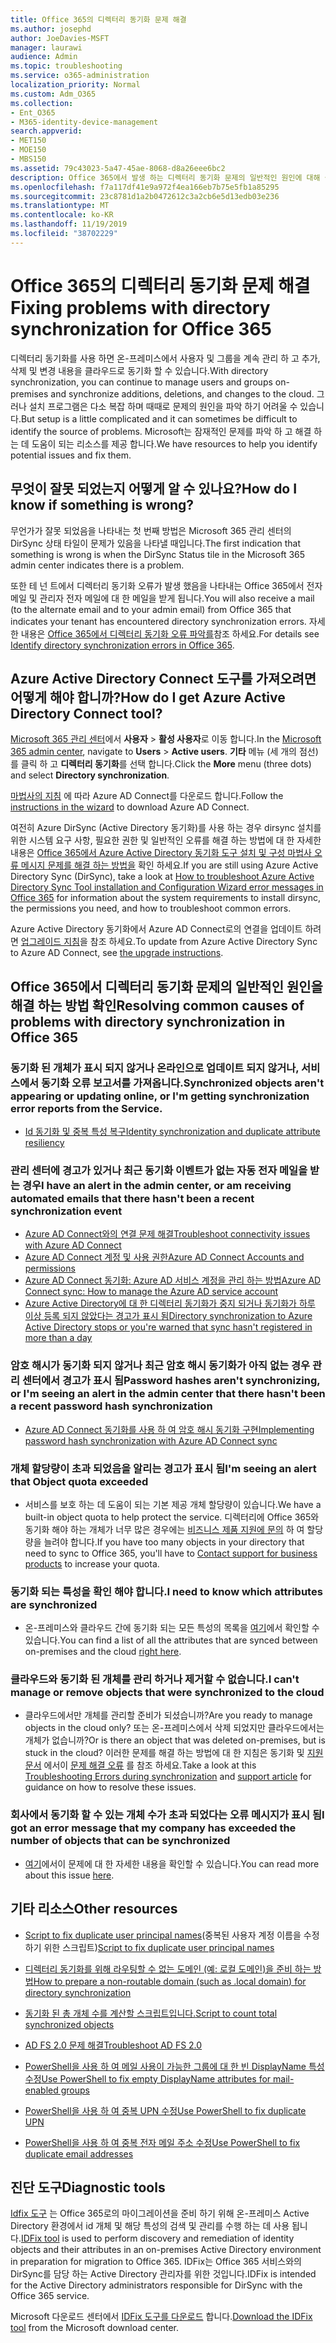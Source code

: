 ```yaml
---
title: Office 365의 디렉터리 동기화 문제 해결
ms.author: josephd
author: JoeDavies-MSFT
manager: laurawi
audience: Admin
ms.topic: troubleshooting
ms.service: o365-administration
localization_priority: Normal
ms.custom: Adm_O365
ms.collection:
- Ent_O365
- M365-identity-device-management
search.appverid:
- MET150
- MOE150
- MBS150
ms.assetid: 79c43023-5a47-45ae-8068-d8a26eee6bc2
description: Office 365에서 발생 하는 디렉터리 동기화 문제의 일반적인 원인에 대해 설명 하 고 이러한 문제를 해결 하는 데 도움이 되는 몇 가지 방법을 제공 합니다.
ms.openlocfilehash: f7a117df41e9a972f4ea166eb7b75e5fb1a85295
ms.sourcegitcommit: 23c8781d1a2b0472612c3a2cb6e5d13edb03e236
ms.translationtype: MT
ms.contentlocale: ko-KR
ms.lasthandoff: 11/19/2019
ms.locfileid: "38702229"
---
```

# <a name="fixing-problems-with-directory-synchronization-for-office-365"></a><span data-ttu-id="b8751-103">Office 365의 디렉터리 동기화 문제 해결</span><span class="sxs-lookup"><span data-stu-id="b8751-103">Fixing problems with directory synchronization for Office 365</span></span>

<span data-ttu-id="b8751-104">디렉터리 동기화를 사용 하면 온-프레미스에서 사용자 및 그룹을 계속 관리 하 고 추가, 삭제 및 변경 내용을 클라우드로 동기화 할 수 있습니다.</span><span class="sxs-lookup"><span data-stu-id="b8751-104">With directory synchronization, you can continue to manage users and groups on-premises and synchronize additions, deletions, and changes to the cloud.</span></span> <span data-ttu-id="b8751-105">그러나 설치 프로그램은 다소 복잡 하며 때때로 문제의 원인을 파악 하기 어려울 수 있습니다.</span><span class="sxs-lookup"><span data-stu-id="b8751-105">But setup is a little complicated and it can sometimes be difficult to identify the source of problems.</span></span> <span data-ttu-id="b8751-106">Microsoft는 잠재적인 문제를 파악 하 고 해결 하는 데 도움이 되는 리소스를 제공 합니다.</span><span class="sxs-lookup"><span data-stu-id="b8751-106">We have resources to help you identify potential issues and fix them.</span></span>
  
## <a name="how-do-i-know-if-something-is-wrong"></a><span data-ttu-id="b8751-107">무엇이 잘못 되었는지 어떻게 알 수 있나요?</span><span class="sxs-lookup"><span data-stu-id="b8751-107">How do I know if something is wrong?</span></span>

<span data-ttu-id="b8751-108">무언가가 잘못 되었음을 나타내는 첫 번째 방법은 Microsoft 365 관리 센터의 DirSync 상태 타일이 문제가 있음을 나타낼 때입니다.</span><span class="sxs-lookup"><span data-stu-id="b8751-108">The first indication that something is wrong is when the DirSync Status tile in the Microsoft 365 admin center indicates there is a problem.</span></span>
  
<span data-ttu-id="b8751-109">또한 테 넌 트에서 디렉터리 동기화 오류가 발생 했음을 나타내는 Office 365에서 전자 메일 및 관리자 전자 메일에 대 한 메일을 받게 됩니다.</span><span class="sxs-lookup"><span data-stu-id="b8751-109">You will also receive a mail (to the alternate email and to your admin email) from Office 365 that indicates your tenant has encountered directory synchronization errors.</span></span> <span data-ttu-id="b8751-110">자세한 내용은 [Office 365에서 디렉터리 동기화 오류 파악를](identify-directory-synchronization-errors.md)참조 하세요.</span><span class="sxs-lookup"><span data-stu-id="b8751-110">For details see [Identify directory synchronization errors in Office 365](identify-directory-synchronization-errors.md).</span></span>
  
## <a name="how-do-i-get-azure-active-directory-connect-tool"></a><span data-ttu-id="b8751-111">Azure Active Directory Connect 도구를 가져오려면 어떻게 해야 합니까?</span><span class="sxs-lookup"><span data-stu-id="b8751-111">How do I get Azure Active Directory Connect tool?</span></span>

<span data-ttu-id="b8751-112">[Microsoft 365 관리 센터](https://admin.microsoft.com)에서 **사용자** \> **활성 사용자**로 이동 합니다.</span><span class="sxs-lookup"><span data-stu-id="b8751-112">In the [Microsoft 365 admin center](https://admin.microsoft.com), navigate to **Users** \> **Active users**.</span></span> <span data-ttu-id="b8751-113">**기타** 메뉴 (세 개의 점선)를 클릭 하 고 **디렉터리 동기화**를 선택 합니다.</span><span class="sxs-lookup"><span data-stu-id="b8751-113">Click the **More** menu (three dots) and select **Directory synchronization**.</span></span> 
  
<span data-ttu-id="b8751-114">[마법사의 지침](set-up-directory-synchronization.md) 에 따라 Azure AD Connect를 다운로드 합니다.</span><span class="sxs-lookup"><span data-stu-id="b8751-114">Follow the [instructions in the wizard](set-up-directory-synchronization.md) to download Azure AD Connect.</span></span> 
  
<span data-ttu-id="b8751-115">여전히 Azure DirSync (Active Directory 동기화)를 사용 하는 경우 dirsync 설치를 위한 시스템 요구 사항, 필요한 권한 및 일반적인 오류를 해결 하는 방법에 대 한 자세한 내용은 [Office 365에서 Azure Active Directory 동기화 도구 설치 및 구성 마법사 오류 메시지 문제를 해결 하는 방법을](https://go.microsoft.com/fwlink/p/?LinkId=396717) 확인 하세요.</span><span class="sxs-lookup"><span data-stu-id="b8751-115">If you are still using Azure Active Directory Sync (DirSync), take a look at [How to troubleshoot Azure Active Directory Sync Tool installation and Configuration Wizard error messages in Office 365](https://go.microsoft.com/fwlink/p/?LinkId=396717) for information about the system requirements to install dirsync, the permissions you need, and how to troubleshoot common errors.</span></span> 
  
<span data-ttu-id="b8751-116">Azure Active Directory 동기화에서 Azure AD Connect로의 연결을 업데이트 하려면 [업그레이드 지침](https://go.microsoft.com/fwlink/p/?LinkId=733240)을 참조 하세요.</span><span class="sxs-lookup"><span data-stu-id="b8751-116">To update from Azure Active Directory Sync to Azure AD Connect, see [the upgrade instructions](https://go.microsoft.com/fwlink/p/?LinkId=733240).</span></span>
  
## <a name="resolving-common-causes-of-problems-with-directory-synchronization-in-office-365"></a><span data-ttu-id="b8751-117">Office 365에서 디렉터리 동기화 문제의 일반적인 원인을 해결 하는 방법 확인</span><span class="sxs-lookup"><span data-stu-id="b8751-117">Resolving common causes of problems with directory synchronization in Office 365</span></span>

### <a name="synchronized-objects-arent-appearing-or-updating-online-or-im-getting-synchronization-error-reports-from-the-service"></a><span data-ttu-id="b8751-118">**동기화 된 개체가 표시 되지 않거나 온라인으로 업데이트 되지 않거나, 서비스에서 동기화 오류 보고서를 가져옵니다.**</span><span class="sxs-lookup"><span data-stu-id="b8751-118">**Synchronized objects aren't appearing or updating online, or I'm getting synchronization error reports from the Service.**</span></span>

- [<span data-ttu-id="b8751-119">Id 동기화 및 중복 특성 복구</span><span class="sxs-lookup"><span data-stu-id="b8751-119">Identity synchronization and duplicate attribute resiliency</span></span>](https://docs.microsoft.com/azure/active-directory/hybrid/how-to-connect-syncservice-duplicate-attribute-resiliency)

### <a name="i-have-an-alert-in-the-admin-center-or-am-receiving-automated-emails-that-there-hasnt-been-a-recent-synchronization-event"></a><span data-ttu-id="b8751-120">**관리 센터에 경고가 있거나 최근 동기화 이벤트가 없는 자동 전자 메일을 받는 경우**</span><span class="sxs-lookup"><span data-stu-id="b8751-120">**I have an alert in the admin center, or am receiving automated emails that there hasn't been a recent synchronization event**</span></span>
- [<span data-ttu-id="b8751-121">Azure AD Connect와의 연결 문제 해결</span><span class="sxs-lookup"><span data-stu-id="b8751-121">Troubleshoot connectivity issues with Azure AD Connect</span></span>](https://docs.microsoft.com/azure/active-directory/hybrid/tshoot-connect-connectivity)
- [<span data-ttu-id="b8751-122">Azure AD Connect 계정 및 사용 권한</span><span class="sxs-lookup"><span data-stu-id="b8751-122">Azure AD Connect Accounts and permissions</span></span>](https://go.microsoft.com/fwlink/p/?LinkId=820598)
- [<span data-ttu-id="b8751-123">Azure AD Connect 동기화: Azure AD 서비스 계정을 관리 하는 방법</span><span class="sxs-lookup"><span data-stu-id="b8751-123">Azure AD Connect sync: How to manage the Azure AD service account</span></span>](https://docs.microsoft.com/azure/active-directory/hybrid/how-to-connect-azureadaccount)
- [<span data-ttu-id="b8751-124">Azure Active Directory에 대 한 디렉터리 동기화가 중지 되거나 동기화가 하루 이상 등록 되지 않았다는 경고가 표시 됨</span><span class="sxs-lookup"><span data-stu-id="b8751-124">Directory synchronization to Azure Active Directory stops or you're warned that sync hasn't registered in more than a day</span></span>](https://support.microsoft.com/help/2882421/directory-synchronization-to-azure-active-directory-stops-or-you-re-warned-that-sync-hasn-t-registered-in-more-than-a-day)

### <a name="password-hashes-arent-synchronizing-or-im-seeing-an-alert-in-the-admin-center-that-there-hasnt-been-a-recent-password-hash-synchronization"></a><span data-ttu-id="b8751-125">**암호 해시가 동기화 되지 않거나 최근 암호 해시 동기화가 아직 없는 경우 관리 센터에서 경고가 표시 됨**</span><span class="sxs-lookup"><span data-stu-id="b8751-125">**Password hashes aren't synchronizing, or I'm seeing an alert in the admin center that there hasn't been a recent password hash synchronization**</span></span>
- [<span data-ttu-id="b8751-126">Azure AD Connect 동기화를 사용 하 여 암호 해시 동기화 구현</span><span class="sxs-lookup"><span data-stu-id="b8751-126">Implementing password hash synchronization with Azure AD Connect sync</span></span>](https://docs.microsoft.com/azure/active-directory/hybrid/how-to-connect-password-hash-synchronization)

### <a name="im-seeing-an-alert-that-object-quota-exceeded"></a><span data-ttu-id="b8751-127">**개체 할당량이 초과 되었음을 알리는 경고가 표시 됨**</span><span class="sxs-lookup"><span data-stu-id="b8751-127">**I'm seeing an alert that Object quota exceeded**</span></span>
- <span data-ttu-id="b8751-128">서비스를 보호 하는 데 도움이 되는 기본 제공 개체 할당량이 있습니다.</span><span class="sxs-lookup"><span data-stu-id="b8751-128">We have a built-in object quota to help protect the service.</span></span> <span data-ttu-id="b8751-129">디렉터리에 Office 365와 동기화 해야 하는 개체가 너무 많은 경우에는 [비즈니스 제품 지원에 문의](https://support.office.com/article/32a17ca7-6fa0-4870-8a8d-e25ba4ccfd4b) 하 여 할당량을 늘려야 합니다.</span><span class="sxs-lookup"><span data-stu-id="b8751-129">If you have too many objects in your directory that need to sync to Office 365, you'll have to [Contact support for business products](https://support.office.com/article/32a17ca7-6fa0-4870-8a8d-e25ba4ccfd4b) to increase your quota.</span></span>

### <a name="i-need-to-know-which-attributes-are-synchronized"></a><span data-ttu-id="b8751-130">**동기화 되는 특성을 확인 해야 합니다.**</span><span class="sxs-lookup"><span data-stu-id="b8751-130">**I need to know which attributes are synchronized**</span></span>
- <span data-ttu-id="b8751-131">온-프레미스와 클라우드 간에 동기화 되는 모든 특성의 목록을 [여기](https://go.microsoft.com/fwlink/p/?LinkId=396719)에서 확인할 수 있습니다.</span><span class="sxs-lookup"><span data-stu-id="b8751-131">You can find a list of all the attributes that are synced between on-premises and the cloud [right here](https://go.microsoft.com/fwlink/p/?LinkId=396719).</span></span>

### <a name="i-cant-manage-or-remove-objects-that-were-synchronized-to-the-cloud"></a><span data-ttu-id="b8751-132">**클라우드와 동기화 된 개체를 관리 하거나 제거할 수 없습니다.**</span><span class="sxs-lookup"><span data-stu-id="b8751-132">**I can't manage or remove objects that were synchronized to the cloud**</span></span>
- <span data-ttu-id="b8751-133">클라우드에서만 개체를 관리할 준비가 되셨습니까?</span><span class="sxs-lookup"><span data-stu-id="b8751-133">Are you ready to manage objects in the cloud only?</span></span> <span data-ttu-id="b8751-134">또는 온-프레미스에서 삭제 되었지만 클라우드에서는 개체가 없습니까?</span><span class="sxs-lookup"><span data-stu-id="b8751-134">Or is there an object that was deleted on-premises, but is stuck in the cloud?</span></span> <span data-ttu-id="b8751-135">이러한 문제를 해결 하는 방법에 대 한 지침은 동기화 및 [지원 문서](https://go.microsoft.com/fwlink/p/?LinkId=396720) 에서이 [문제 해결 오류](https://go.microsoft.com/fwlink/p/?linkid=842044) 를 참조 하세요.</span><span class="sxs-lookup"><span data-stu-id="b8751-135">Take a look at this [Troubleshooting Errors during synchronization](https://go.microsoft.com/fwlink/p/?linkid=842044) and [support article](https://go.microsoft.com/fwlink/p/?LinkId=396720) for guidance on how to resolve these issues.</span></span>

### <a name="i-got-an-error-message-that-my-company-has-exceeded-the-number-of-objects-that-can-be-synchronized"></a><span data-ttu-id="b8751-136">**회사에서 동기화 할 수 있는 개체 수가 초과 되었다는 오류 메시지가 표시 됨**</span><span class="sxs-lookup"><span data-stu-id="b8751-136">**I got an error message that my company has exceeded the number of objects that can be synchronized**</span></span>
- <span data-ttu-id="b8751-137">[여기](https://go.microsoft.com/fwlink/p/?LinkId=396721)에서이 문제에 대 한 자세한 내용을 확인할 수 있습니다.</span><span class="sxs-lookup"><span data-stu-id="b8751-137">You can read more about this issue [here](https://go.microsoft.com/fwlink/p/?LinkId=396721).</span></span>
   
## <a name="other-resources"></a><span data-ttu-id="b8751-138">기타 리소스</span><span class="sxs-lookup"><span data-stu-id="b8751-138">Other resources</span></span>

- <span data-ttu-id="b8751-139">[Script to fix duplicate user principal names](https://go.microsoft.com/fwlink/p/?LinkId=396725)(중복된 사용자 계정 이름을 수정하기 위한 스크립트)</span><span class="sxs-lookup"><span data-stu-id="b8751-139">[Script to fix duplicate user principal names](https://go.microsoft.com/fwlink/p/?LinkId=396725)</span></span>
    
- [<span data-ttu-id="b8751-140">디렉터리 동기화를 위해 라우팅할 수 없는 도메인 (예: 로컬 도메인)을 준비 하는 방법</span><span class="sxs-lookup"><span data-stu-id="b8751-140">How to prepare a non-routable domain (such as .local domain) for directory synchronization</span></span>](prepare-a-non-routable-domain-for-directory-synchronization.md)
    
- [<span data-ttu-id="b8751-141">동기화 된 총 개체 수를 계산할 스크립트입니다.</span><span class="sxs-lookup"><span data-stu-id="b8751-141">Script to count total synchronized objects</span></span>](https://go.microsoft.com/fwlink/p/?LinkId=396726)
    
- [<span data-ttu-id="b8751-142">AD FS 2.0 문제 해결</span><span class="sxs-lookup"><span data-stu-id="b8751-142">Troubleshoot AD FS 2.0</span></span>](https://go.microsoft.com/fwlink/p/?LinkId=396727)
    
- [<span data-ttu-id="b8751-143">PowerShell을 사용 하 여 메일 사용이 가능한 그룹에 대 한 빈 DisplayName 특성 수정</span><span class="sxs-lookup"><span data-stu-id="b8751-143">Use PowerShell to fix empty DisplayName attributes for mail-enabled groups</span></span>](https://go.microsoft.com/fwlink/p/?LinkId=396728)
    
- [<span data-ttu-id="b8751-144">PowerShell을 사용 하 여 중복 UPN 수정</span><span class="sxs-lookup"><span data-stu-id="b8751-144">Use PowerShell to fix duplicate UPN</span></span>](https://go.microsoft.com/fwlink/p/?LinkId=396730)
    
- [<span data-ttu-id="b8751-145">PowerShell을 사용 하 여 중복 전자 메일 주소 수정</span><span class="sxs-lookup"><span data-stu-id="b8751-145">Use PowerShell to fix duplicate email addresses</span></span>](https://go.microsoft.com/fwlink/p/?LinkId=396731)
    
## <a name="diagnostic-tools"></a><span data-ttu-id="b8751-146">진단 도구</span><span class="sxs-lookup"><span data-stu-id="b8751-146">Diagnostic tools</span></span>

<span data-ttu-id="b8751-147">[Idfix 도구](prepare-directory-attributes-for-synch-with-idfix.md) 는 Office 365로의 마이그레이션을 준비 하기 위해 온-프레미스 Active Directory 환경에서 id 개체 및 해당 특성의 검색 및 관리를 수행 하는 데 사용 됩니다.</span><span class="sxs-lookup"><span data-stu-id="b8751-147">[IDFix tool](prepare-directory-attributes-for-synch-with-idfix.md) is used to perform discovery and remediation of identity objects and their attributes in an on-premises Active Directory environment in preparation for migration to Office 365.</span></span> <span data-ttu-id="b8751-148">IDFix는 Office 365 서비스와의 DirSync를 담당 하는 Active Directory 관리자를 위한 것입니다.</span><span class="sxs-lookup"><span data-stu-id="b8751-148">IDFix is intended for the Active Directory administrators responsible for DirSync with the Office 365 service.</span></span> 

<span data-ttu-id="b8751-149">Microsoft 다운로드 센터에서 [IDFix 도구를 다운로드](https://go.microsoft.com/fwlink/p/?LinkId=396718) 합니다.</span><span class="sxs-lookup"><span data-stu-id="b8751-149">[Download the IDFix tool](https://go.microsoft.com/fwlink/p/?LinkId=396718) from the Microsoft download center.</span></span>